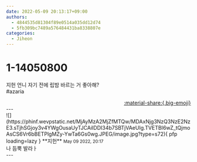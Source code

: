```yaml
---
date: 2022-05-09 20:13:17+09:00
authors:
  - 4844535d81304f89e0514a035dd12d74
  - 5fb309bc7489a576484431ba8338807e
categories:
  - Jiheon
---
```


# 1-14050800

<div class="post-container" markdown="1">
<div class="content-container md-sidebar__scrollwrap" markdown="1">

지헌 언니 자기 전에 립밤 바르는 거 좋아해?<br>\#azaria

</div>
</div>

<div style="text-align: right;" markdown="1">
<a href="https://weverse.io/fromis9/fanpost/1-14050800" style="text-align: right;">:material-share:{.big-emoji}</a>
</div>
---

<div class="comments-container md-sidebar__scrollwrap" markdown="1">
<div class="comment" markdown="1">
<div class='id-container' markdown="1">
![](https://phinf.wevpstatic.net/MjAyMzA2MjZfMTQw/MDAxNjg3NzQ3NzE2NzE3.sTjhSGjoy3v4YWgOusaUyTJCAiIDDI34b7SBTjVAeUIg.TVETBI6wZ_tQjmoAsCS6Vr6bBETPlgMZy-YwTa6Gs0wg.JPEG/image.jpg?type=s72){ pfp loading=lazy }
**<span class="artist">지헌</span>** <small>May 09 2022, 20:17</small><br>
</div>
<div class='comment-body' markdown="1">
나 듬뿍 발라ㅏ
</div>
</div>
</div>
---
